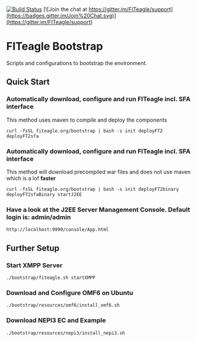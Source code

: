 [![Build Status](https://travis-ci.org/FITeagle/bootstrap.svg?branch=master)](https://travis-ci.org/FITeagle/bootstrap)
[![Join the chat at https://gitter.im/FITeagle/support](https://badges.gitter.im/Join%20Chat.svg)](https://gitter.im/FITeagle/support)

# FITeagle Bootstrap

Scripts and configurations to bootstrap the environment.

## Quick Start

### Automatically download, configure and run FITeagle incl. SFA interface
This method uses maven to compile and deploy the components
```
curl -fsSL fiteagle.org/bootstrap | bash -s init deployFT2 deployFT2sfa
```

### Automatically download, configure and run FITeagle incl. SFA interface
This method will download precompiled war files and does not use maven which is a lof **faster**
```
curl -fsSL fiteagle.org/bootstrap | bash -s init deployFT2binary deployFT2sfaBinary startJ2EE
```

### Have a look at the J2EE Server Management Console. Default login is: admin/admin
```
http://localhost:9990/console/App.html
```

## Further Setup

### Start XMPP Server
```
./bootstrap/fiteagle.sh startXMPP
```

### Download and Configure OMF6 on Ubuntu
```
./bootstrap/resources/omf6/install_omf6.sh 
```

### Download NEPI3 EC and Example
```
./bootstrap/resources/nepi3/install_nepi3.sh 
```
